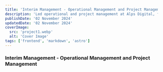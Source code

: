 ```yaml
---
title: 'Interim Management - Operational Management and Project Management'
description: 'Led operational and project management at Alps Digital, focusing on digital projects and IT consulting for mid-sized companies.'
publishDate: '02 November 2024'
updatedDate: '02 November 2024'
coverImage:
  src: 'project1.webp'
  alt: 'Cover Image'
tags: ['frontend', 'markdown', 'astro']
---
```


### Interim Management - Operational Management and Project Management
